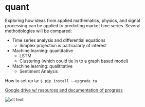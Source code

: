 # quant

Exploring how ideas from applied mathematics, physics, and signal processing can be applied to predicting market time series. Several methodologies will be compared:
* Time series analysis and differential equations
    - Simplex projection is particularly of interest
* Machine learning: quantitative 
    - LSTM
    - Clustering (which could tie in to a graph based model)
* Machine learning: qualititative 
    - Sentiment Analysis 



How to set up ta:
` $ pip install --upgrade ta `


[Google drive w/ resources and documentation of progress](https://drive.google.com/drive/u/1/folders/12lqrfkH5p5JVHiiYNTpMfTezfoFQCbTE)

![alt text](https://imgur.com/1RsnB2V)